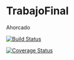 # TrabajoFinal
Ahorcado

[![Build Status](https://travis-ci.org/MarianoCol/TrabajoFinal.svg?branch=desarrollo)](https://travis-ci.org/MarianoCol/TrabajoFinal)

[![Coverage Status](https://coveralls.io/repos/github/MarianoCol/TrabajoFinal/badge.svg?branch=main)](https://coveralls.io/github/MarianoCol/TrabajoFinal?branch=main)